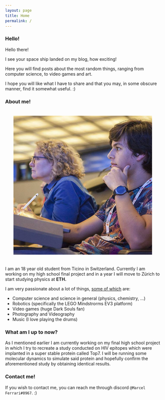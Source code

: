 ```yaml
---
layout: page
title: Home
permalink: /
---
```


### Hello!

Hello there! 

I see your space ship landed on my blog, how exciting!

Here you will find posts about the most random things, ranging from computer science, to video games and art.

I hope you will like what I have to share and that you may, in some obscure manner, find it somewhat useful. :)

### About me!

<div style="text-align:center; padding: 20px;"><img class="card" src="/images/index/me.jpg" style="max-height:450px;"></div>



I am an 18 year old student from Ticino in Switzerland. Currently I am working on my high school final project and in a year I will move to Zürich to start studying physics at **ETH.**

I am very passionate about a lot of things, <u>some of which</u> are:

* Computer science and science in general (physics, chemistry, ...)
* Robotics (specifically the LEGO Mindstrorms EV3 platform)
* Video games (huge Dark Souls fan)
* Photography and Videography
* Music (I love playing the drums)

### What am I up to now?

As I mentioned earlier I am currently working on my final high school project in which I try to recreate a study conducted on HIV epitopes which were implanted in a super stable protein called Top7. I will be running some molecular dynamics to simulate said protein and hopefully confirm the aforementioned study by obtaining identical results.

### Contact me!

If you wish to contact me, you can reach me through discord `@Marcel Ferrari#0967`. :)

